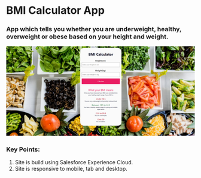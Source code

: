 # BMI Calculator App
### App which tells you whether you are underweight, healthy, overweight or obese based on your height and weight.

![BMI Calculator SS](https://github.com/PCgithub-ux/bmi-calculator/blob/main/bmiCalculator.png)

### Key Points:
1. Site is build using Salesforce Experience Cloud.
2. Site is responsive to mobile, tab and desktop.
